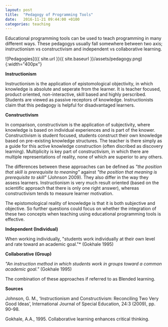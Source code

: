 ```yaml
---
layout: post
title:  "Pedagogy of Programming Tools"
date:   2016-11-21 09:44:00 +0100
categories: teaching
---
```


Educational programming tools can be used to teach programming in many different ways. These pedagogys usually fall somewhere between two axis; instructionism vs constructivism and independent vs collaborative learning.

![Pedagogies]({{ site.url }}{{ site.baseurl }}/assets/pedagogy.png){:width="400px"}

**Instructionism**

Instructionism is the application of epistomological objectivity, in which knowledge is absolute and seperate from the learner. It is teacher focused, product oriented, non-interactive, skill based and highly perscribed. Students are viewed as passive receptors of knowledge. Instructionists claim that this pedagogy is helpful for disadvantaged learners.

**Constructivism**

In comparison, constructivism is the application of subjectivity, where knowledge is based on individual experiences and is part of the knower. Constructivism is student focused, students construct their own knowledge based on pre-existing knowledge structures. The teacher is there simply as a guide for this active knowledge construction (often discribed as discovery learning). Multiplicity is key part of constructivism, in which there are multiple representations of reality, none of which are superior to any others.

The differences between these approaches can be defined as *"the position that skill is prerequisite to meaning"* against *"the position that meaning is prerequisite to skill"* (Johnson 2009). They also differ in the way they assess learners. Instructionism is very much result oriented (based on the scientific approach that there is only one right answer), whereas constructivism tends to measure learner motivation.

The epistomological reality of knowledge is that it is both subjective and objective. So further questions could focus on whether the integration of these two concepts when teaching using educational programming tools is effective.

**Independent (Individual)**

When working individually, "students work individually at their own level and rate toward an academic goal."* (Gokhale 1995)

**Collaborative (Group)**

*"An instruction method in which students work in groups toward a common academic goal."* (Gokhale 1995)

The combination of these approaches if referred to as Blended learning.

**Sources**

Johnson, G. M., ‘Instructionism and Constructivism: Reconciling Two Very Good Ideas’, International Journal of Special Education, 24:3 (2009), pp. 90–98.

Gokhale, A.A., 1995. Collaborative learning enhances critical thinking.
